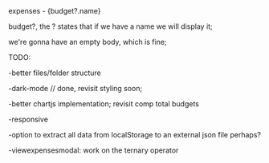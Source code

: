 

<div>expenses - {budget?.name} </div>

budget?, the ? states that if we have a name we will display it; 

we're gonna have an empty body, which is fine; 

TODO: 

-better files/folder structure

-dark-mode // done, revisit styling soon; 

-better chartjs implementation; revisit comp total budgets

-responsive

-option to extract all data from localStorage to an external json file perhaps? 

-viewexpensesmodal: work on the ternary operator